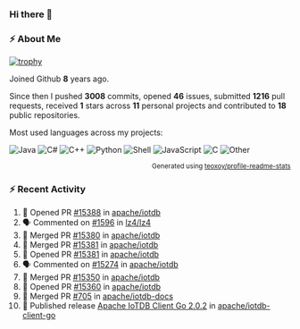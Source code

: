 ### Hi there 👋

### :zap: About Me

[![trophy](https://github-profile-trophy.vercel.app/?username=HTHou&theme=onedark)](https://github.com/ryo-ma/github-profile-trophy)
   
Joined Github **8** years ago.

Since then I pushed **3008** commits, opened **46** issues, submitted **1216** pull requests, received **1** stars across **11** personal projects and contributed to **18** public repositories.

Most used languages across my projects:

![Java](https://img.shields.io/static/v1?style=flat-square&label=%E2%A0%80&color=555&labelColor=%23b07219&message=Java%EF%B8%B189.3%25)
![C#](https://img.shields.io/static/v1?style=flat-square&label=%E2%A0%80&color=555&labelColor=%23178600&message=C%23%EF%B8%B13.9%25)
![C++](https://img.shields.io/static/v1?style=flat-square&label=%E2%A0%80&color=555&labelColor=%23f34b7d&message=C%2B%2B%EF%B8%B12.7%25)
![Python](https://img.shields.io/static/v1?style=flat-square&label=%E2%A0%80&color=555&labelColor=%233572A5&message=Python%EF%B8%B10.7%25)
![Shell](https://img.shields.io/static/v1?style=flat-square&label=%E2%A0%80&color=555&labelColor=%2389e051&message=Shell%EF%B8%B10.7%25)
![JavaScript](https://img.shields.io/static/v1?style=flat-square&label=%E2%A0%80&color=555&labelColor=%23f1e05a&message=JavaScript%EF%B8%B10.5%25)
![C](https://img.shields.io/static/v1?style=flat-square&label=%E2%A0%80&color=555&labelColor=%23555555&message=C%EF%B8%B10.4%25)
![Other](https://img.shields.io/static/v1?style=flat-square&label=%E2%A0%80&color=555&labelColor=%23ededed&message=Other%EF%B8%B11.4%25)

<p align="right"><sub>Generated using <a href="https://github.com/marketplace/actions/profile-readme-stats">teoxoy/profile-readme-stats</a></sub></p>


<!--![](https://github.com/HTHou/HTHou/blob/output/github-contribution-grid-snake.svg)-->

<!--![Haonan Hou's github stats](https://github-readme-stats.vercel.app/api?username=HTHou&count_private=true&show_icons=true&theme=onedark)-->

<!--![Haonan Hou's wakatime stats](https://github-readme-stats.vercel.app/api/wakatime?username=HTHou&layout=compact&theme=onedark)-->

<!--![Top Langs](https://github-readme-stats.vercel.app/api/top-langs/?username=HTHou&theme=onedark&layout=compact)-->

### :zap: Recent Activity
<!--START_SECTION:activity-->
1. 💪 Opened PR [#15388](https://github.com/apache/iotdb/pull/15388) in [apache/iotdb](https://github.com/apache/iotdb)
2. 🗣 Commented on [#1596](https://github.com/lz4/lz4/issues/1596#issuecomment-2820025735) in [lz4/lz4](https://github.com/lz4/lz4)
3. 🎉 Merged PR [#15380](https://github.com/apache/iotdb/pull/15380) in [apache/iotdb](https://github.com/apache/iotdb)
4. 🎉 Merged PR [#15381](https://github.com/apache/iotdb/pull/15381) in [apache/iotdb](https://github.com/apache/iotdb)
5. 💪 Opened PR [#15381](https://github.com/apache/iotdb/pull/15381) in [apache/iotdb](https://github.com/apache/iotdb)
6. 🗣 Commented on [#15274](https://github.com/apache/iotdb/issues/15274#issuecomment-2815246293) in [apache/iotdb](https://github.com/apache/iotdb)
7. 🎉 Merged PR [#15350](https://github.com/apache/iotdb/pull/15350) in [apache/iotdb](https://github.com/apache/iotdb)
8. 💪 Opened PR [#15360](https://github.com/apache/iotdb/pull/15360) in [apache/iotdb](https://github.com/apache/iotdb)
9. 🎉 Merged PR [#705](https://github.com/apache/iotdb-docs/pull/705) in [apache/iotdb-docs](https://github.com/apache/iotdb-docs)
10. 🚀 Published release [Apache IoTDB Client Go 2.0.2](https://github.com/apache/iotdb-client-go/releases/tag/v2.0.2) in [apache/iotdb-client-go](https://github.com/apache/iotdb-client-go)
<!--END_SECTION:activity-->

<!--
**HTHou/HTHou** is a ✨ _special_ ✨ repository because its `README.md` (this file) appears on your GitHub profile.

Here are some ideas to get you started:

- 🔭 I’m currently working on ...
- 🌱 I’m currently learning ...
- 👯 I’m looking to collaborate on ...
- 🤔 I’m looking for help with ...
- 💬 Ask me about ...
- 📫 How to reach me: ...
- 😄 Pronouns: ...
- ⚡ Fun fact: ...
-->
